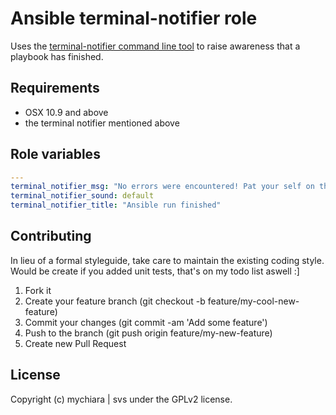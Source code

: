 # Ansible terminal-notifier role

Uses the [terminal-notifier command line tool](https://github.com/julienXX/terminal-notifier) to raise awareness that a playbook has finished.

## Requirements

- OSX 10.9 and above
- the terminal notifier mentioned above

## Role variables

```yml
---
terminal_notifier_msg: "No errors were encountered! Pat your self on the back and go get some coffee!"
terminal_notifier_sound: default
terminal_notifier_title: "Ansible run finished"
```
## Contributing

In lieu of a formal styleguide, take care to maintain the existing coding style. Would be create if you added unit tests, that's on my todo list aswell :]

1. Fork it
2. Create your feature branch (git checkout -b feature/my-cool-new-feature)
3. Commit your changes (git commit -am 'Add some feature')
4. Push to the branch (git push origin feature/my-new-feature)
5. Create new Pull Request

## License

Copyright (c) mychiara | svs under the GPLv2 license.